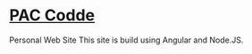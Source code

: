 # [PAC Codde](https://paccode.com.br)
Personal Web Site
This site is build using Angular and Node.JS.

